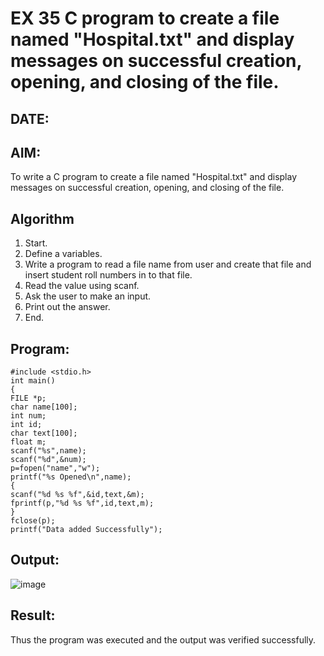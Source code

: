 
# EX 35 C program to create a file named "Hospital.txt" and display messages on successful creation, opening, and closing of the file.
## DATE: 
## AIM:
To write a C program to create a file named "Hospital.txt" and display messages on successful creation, opening, and closing of the file.

## Algorithm
1. Start.
2. Define a variables.
3. Write a program to read a file name from user and create that file and insert student
roll numbers in to that file.
4. Read the value using scanf.
5. Ask the user to make an input.
6. Print out the answer.
7. End.
## Program:
```
#include <stdio.h>
int main()
{
FILE *p;
char name[100];
int num;
int id;
char text[100];
float m;
scanf("%s",name);
scanf("%d",&num);
p=fopen("name","w");
printf("%s Opened\n",name);
{
scanf("%d %s %f",&id,text,&m);
fprintf(p,"%d %s %f",id,text,m);
}
fclose(p);
printf("Data added Successfully");
```

## Output:

![image](https://github.com/user-attachments/assets/7f19090d-df95-4c0a-b411-7a926ff02ebf)


## Result:
Thus the program was executed and the output was verified successfully.
